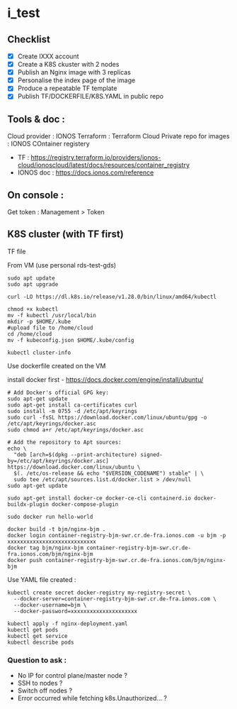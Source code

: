 # i_test

## Checklist
- [x] Create IXXX account
- [x] Create a K8S ckuster with 2 nodes
- [x] Publish an Nginx image with 3 replicas
- [x] Personalise the index page of the image
- [x] Produce a repeatable TF template
- [x] Publish TF/DOCKERFILE/K8S.YAML in public repo

## Tools & doc :
Cloud provider : IONOS
Terraform : Terraform Cloud
Private repo for images : IONOS COntainer registery

- TF : https://registry.terraform.io/providers/ionos-cloud/ionoscloud/latest/docs/resources/container_registry
- IONOS doc : https://docs.ionos.com/reference

## On console :
Get token : Management > Token

## K8S cluster (with TF first)
TF file 

From VM (use personal rds-test-gds)
```shell
sudo apt update
sudo apt upgrade

curl -LO https://dl.k8s.io/release/v1.28.0/bin/linux/amd64/kubectl

chmod +x kubectl 
mv -f kubectl /usr/local/bin  
mkdir -p $HOME/.kube  
#upload file to /home/cloud
cd /home/cloud
mv -f kubeconfig.json $HOME/.kube/config

kubectl cluster-info
```

Use dockerfile created on the VM

install docker first - https://docs.docker.com/engine/install/ubuntu/ 
```shell
# Add Docker's official GPG key:
sudo apt-get update
sudo apt-get install ca-certificates curl
sudo install -m 0755 -d /etc/apt/keyrings
sudo curl -fsSL https://download.docker.com/linux/ubuntu/gpg -o /etc/apt/keyrings/docker.asc
sudo chmod a+r /etc/apt/keyrings/docker.asc

# Add the repository to Apt sources:
echo \
  "deb [arch=$(dpkg --print-architecture) signed-by=/etc/apt/keyrings/docker.asc] https://download.docker.com/linux/ubuntu \
  $(. /etc/os-release && echo "$VERSION_CODENAME") stable" | \
  sudo tee /etc/apt/sources.list.d/docker.list > /dev/null
sudo apt-get update

sudo apt-get install docker-ce docker-ce-cli containerd.io docker-buildx-plugin docker-compose-plugin

sudo docker run hello-world
```

```shell
docker build -t bjm/nginx-bjm .
docker login container-registry-bjm-swr.cr.de-fra.ionos.com -u bjm -p xxxxxxxxxxxxxxxxxxxxxxxxxxxx
docker tag bjm/nginx-bjm container-registry-bjm-swr.cr.de-fra.ionos.com/bjm/nginx-bjm
docker push container-registry-bjm-swr.cr.de-fra.ionos.com/bjm/nginx-bjm
```

Use YAML file created :

```shell
kubectl create secret docker-registry my-registry-secret \
  --docker-server=container-registry-bjm-swr.cr.de-fra.ionos.com \
  --docker-username=bjm \
  --docker-password=xxxxxxxxxxxxxxxxxxxxx 
```

```shell
kubectl apply -f nginx-deployment.yaml
kubectl get pods
kubectl get service
kubectl describe pods
```

### Question to ask :
- No IP for control plane/master node ?
- SSH to nodes ?
- Switch off nodes ?
- Error occurred while fetching k8s.Unauthorized... ?